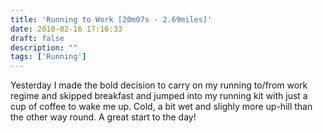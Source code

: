 ```yaml
---
title: 'Running to Work [20m07s - 2.69miles]'
date: 2010-02-16 17:16:33
draft: false
description: ""
tags: ['Running']
---
```


Yesterday I made the bold decision to carry on my running to/from work regime and skipped breakfast and jumped into my running kit with just a cup of coffee to wake me up. Cold, a bit wet and slighly more up-hill than the other way round. A great start to the day!